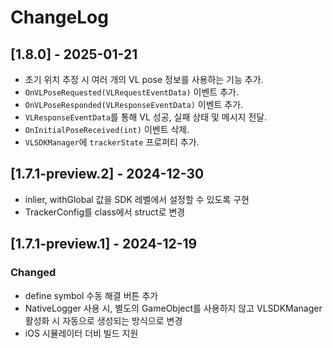 # ChangeLog

## [1.8.0] - 2025-01-21
* 초기 위치 추정 시 여러 개의 VL pose 정보를 사용하는 기능 추가.
* `OnVLPoseRequested(VLRequestEventData)` 이벤트 추가.
* `OnVLPoseResponded(VLResponseEventData)` 이벤트 추가.
* `VLResponseEventData`를 통해 VL 성공, 실패 상태 및 메시지 전달.
* `OnInitialPoseReceived(int)` 이벤트 삭제.
* `VLSDKManager`에 `trackerState` 프로퍼티 추가.

## [1.7.1-preview.2] - 2024-12-30
* inlier, withGlobal 값을 SDK 레벨에서 설정할 수 있도록 구현
* TrackerConfig를 class에서 struct로 변경

## [1.7.1-preview.1] - 2024-12-19
### Changed
* define symbol 수동 해결 버튼 추가
* NativeLogger 사용 시, 별도의 GameObject를 사용하지 않고 VLSDKManager 활성화 시 자동으로 생성되는 방식으로 변경
* iOS 시뮬레이터 더비 빌드 지원